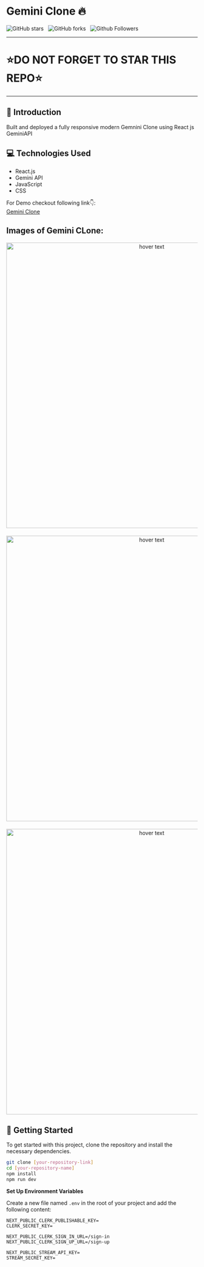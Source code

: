 # Gemini Clone 🔥

![GitHub stars](https://img.shields.io/github/stars/tejasvi8686/Gemini-Clone?style=social&logo=ApacheSpark&label=Stars)&nbsp;&nbsp;
![GitHub forks](https://img.shields.io/github/forks/tejasvi8686/Gemini-Clone?style=social&logo=KashFlow&maxAge=3600)&nbsp;&nbsp;
![Github Followers](https://img.shields.io/github/followers/tejasvi8686.svg?style=social&label=Follow)&nbsp;&nbsp;<br />

---
# ⭐DO NOT FORGET TO STAR THIS REPO⭐
---

## 📑 Introduction

Built and deployed a fully responsive modern Gemnini Clone using React js GeminiAPI

## 💻 Technologies Used
- React.js
- Gemini API
- JavaScript
- CSS


For Demo checkout following link👇: <br />
[Gemini Clone](https://ts-gemini-clone.vercel.app/) <br />



## Images of Gemini CLone:

#### 

<p align="center">

  <img src="https://i.ibb.co/ZzmJkVK/Screenshot-2024-05-04-023633.png" width="750" title="hover text">
  
</p>

#### 

<p align="center">

  <img src="https://i.ibb.co/Wz7sM9z/Screenshot-2024-05-04-023653.png" width="750" title="hover text">
  
</p>

#### 

<p align="center">

  <img src="https://i.ibb.co/gVyb2Rq/Screenshot-2024-05-04-023723.png" width="750" title="hover text">
  
</p>




## 🚀 Getting Started
To get started with this project, clone the repository and install the necessary dependencies.

```bash
git clone [your-repository-link]
cd [your-repository-name]
npm install
npm run dev

```

**Set Up Environment Variables**

Create a new file named `.env` in the root of your project and add the following content:

```env
NEXT_PUBLIC_CLERK_PUBLISHABLE_KEY=
CLERK_SECRET_KEY=

NEXT_PUBLIC_CLERK_SIGN_IN_URL=/sign-in
NEXT_PUBLIC_CLERK_SIGN_UP_URL=/sign-up

NEXT_PUBLIC_STREAM_API_KEY=
STREAM_SECRET_KEY=
```
